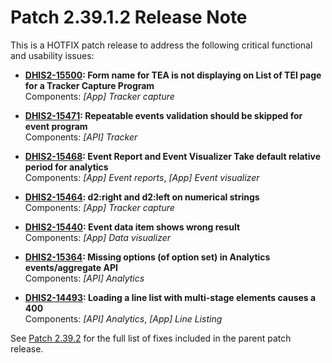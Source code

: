# Patch 2.39.1.2 Release Note

This is a HOTFIX patch release to address the following critical functional and usability issues:

- **[DHIS2-15500](https://dhis2.atlassian.net/browse/DHIS2-15500): Form name for TEA is not displaying on List of TEI page for a Tracker Capture Program**  
  Components: _[App] Tracker capture_

- **[DHIS2-15471](https://dhis2.atlassian.net/browse/DHIS2-15471): Repeatable events validation should be skipped for event program**  
  Components: _[API] Tracker_

- **[DHIS2-15468](https://dhis2.atlassian.net/browse/DHIS2-15468): Event Report and Event Visualizer Take default relative period for analytics**  
  Components: _[App] Event reports_, _[App] Event visualizer_

- **[DHIS2-15464](https://dhis2.atlassian.net/browse/DHIS2-15464): d2:right and d2:left on numerical strings**  
  Components: _[App] Tracker capture_

- **[DHIS2-15440](https://dhis2.atlassian.net/browse/DHIS2-15440): Event data item shows wrong result**  
  Components: _[App] Data visualizer_

- **[DHIS2-15364](https://dhis2.atlassian.net/browse/DHIS2-15364): Missing options (of option set) in Analytics events/aggregate API**  
  Components: _[API] Analytics_

- **[DHIS2-14493](https://dhis2.atlassian.net/browse/DHIS2-14493): Loading a line list with multi-stage elements causes a 400**  
  Components: _[API] Analytics_, _[App] Line Listing_


See [Patch 2.39.2](ReleaseNote-2.39.2.md) for the full list of fixes included in the parent patch release.
